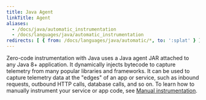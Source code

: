 ```yaml
---
title: Java Agent
linkTitle: Agent
aliases:
  - /docs/java/automatic_instrumentation
  - /docs/languages/java/automatic_instrumentation
redirects: [ { from: /docs/languages/java/automatic/*, to: ':splat' } ]
---
```


Zero-code instrumentation with Java uses a Java agent JAR attached to any Java
8+ application. It dynamically injects bytecode to capture telemetry from many
popular libraries and frameworks. It can be used to capture telemetry data at
the "edges" of an app or service, such as inbound requests, outbound HTTP calls,
database calls, and so on. To learn how to manually instrument your service or
app code, see [Manual instrumentation](/docs/languages/java/instrumentation/).
